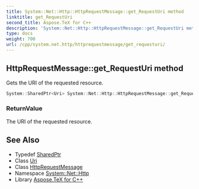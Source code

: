 ```yaml
---
title: System::Net::Http::HttpRequestMessage::get_RequestUri method
linktitle: get_RequestUri
second_title: Aspose.TeX for C++
description: 'System::Net::Http::HttpRequestMessage::get_RequestUri method. Gets the URI of the requested resource in C++.'
type: docs
weight: 700
url: /cpp/system.net.http/httprequestmessage/get_requesturi/
---
```

## HttpRequestMessage::get_RequestUri method


Gets the URI of the requested resource.

```cpp
System::SharedPtr<Uri> System::Net::Http::HttpRequestMessage::get_RequestUri()
```


### ReturnValue

The URI of the requested resource.

## See Also

* Typedef [SharedPtr](../../../system/sharedptr/)
* Class [Uri](../../../system/uri/)
* Class [HttpRequestMessage](../)
* Namespace [System::Net::Http](../../)
* Library [Aspose.TeX for C++](../../../)
